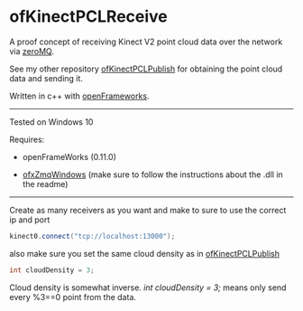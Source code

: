 # ofKinectPCLReceive

A proof concept of receiving Kinect V2 point cloud data over the network via [zeroMQ](https://zeromq.org/).

See my other repository [ofKinectPCLPublish](https://github.com/oneandonlyoddo/ofKinectPCLPublish) for obtaining the point cloud data and sending it.

Written in c++ with [openFrameworks](https://openframeworks.cc/).

____

Tested on Windows 10



Requires:

+ openFrameWorks  (0.11.0)

+ [ofxZmqWindows](https://github.com/wearenocomputer/ofxZmqWindows) (make sure to follow the instructions about the .dll in the readme)

____

Create as many receivers as you want and make to sure to use the correct ip and port

```c++
kinect0.connect("tcp://localhost:13000");
```

also make sure you set the same cloud density as in [ofKinectPCLPublish](https://github.com/oneandonlyoddo/ofKinectPCLPublish)

```c++
int cloudDensity = 3;
```

Cloud density is somewhat inverse. _int cloudDensity = 3;_ means only send every %3==0 point from the data. 



